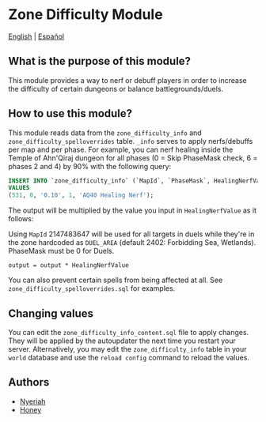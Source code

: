 # Zone Difficulty Module

[English](README.md) | [Español](README_ES.md)


## What is the purpose of this module?
This module provides a way to nerf or debuff players in order to increase the difficulty of certain dungeons or balance battlegrounds/duels.

## How to use this module?
This module reads data from the `zone_difficulty_info` and `zone_difficulty_spelloverrides` table.
`_info` serves to apply nerfs/debuffs per map and per phase. For example, you can nerf healing inside the Temple of Ahn'Qiraj dungeon for all phases (0 = Skip PhaseMask check, 6 = phases 2 and 4) by 90% with the following query:

```sql
INSERT INTO `zone_difficulty_info` (`MapId`, `PhaseMask`, HealingNerfValue`, `Enabled`, `Comment`)
VALUES
(531, 0, '0.10', 1, 'AQ40 Healing Nerf');
```

The output will be multiplied by the value you input in `HealingNerfValue` as it follows:

Using `MapId` 2147483647 will be used for all targets in duels while they're in the zone hardcoded as `DUEL_AREA` (default 2402: Forbidding Sea, Wetlands).
PhaseMask must be 0 for Duels.
```
output = output * HealingNerfValue
```

You can also prevent certain spells from being affected at all. See `zone_difficulty_spelloverrides.sql` for examples.

## Changing values

You can edit the `zone_difficulty_info_content.sql` file to apply changes. They will be applied by the autoupdater the next time you restart your server.
Alternatively, you may edit the `zone_difficulty_info` table in your `world` database and use the `reload config` command to reload the values.

## Authors

- [Nyeriah](https://github.com/Nyeriah)
- [Honey](https://github.com/55Honey)

